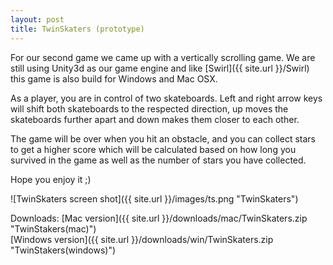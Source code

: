 ```yaml
---
layout: post
title: TwinSkaters (prototype)
---
```


For our second game we came up with a vertically scrolling game. We are still using Unity3d as our game engine and like [Swirl]({{ site.url }}/Swirl) this game is also build for Windows and Mac OSX. 

As a player, you are in control of two skateboards. Left and right arrow keys will shift both skateboards to the respected direction, up moves the skateboards further apart and down makes them closer to each other.

The game will be over when you hit an obstacle, and you can collect stars to get a higher score which will be calculated based on how long you survived in the game as well as the number of stars you have collected.

Hope you enjoy it ;)

![TwinSkaters screen shot]({{ site.url }}/images/ts.png "TwinSkaters")

Downloads:
[Mac version]({{ site.url }}/downloads/mac/TwinSkaters.zip "TwinStakers(mac)")  
[Windows version]({{ site.url }}/downloads/win/TwinSkaters.zip "TwinStakers(windows)")  
